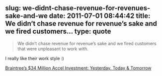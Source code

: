 slug: we-didnt-chase-revenue-for-revenues-sake-and-we
date: 2011-07-01 08:44:42
title: We didn’t chase revenue for revenue’s sake and we fired customers...
type: quote
---

> We didn’t chase revenue for revenue’s sake and we fired customers that were unpleasant to work with.

I really like their work style :)

 [Braintree’s $34 Million Accel Investment: Yesterday, Today & Tomorrow](http://www.braintreepayments.com/inside-braintree/braintrees-34-million-accel-investment-yesterday-today-tomorrow)
